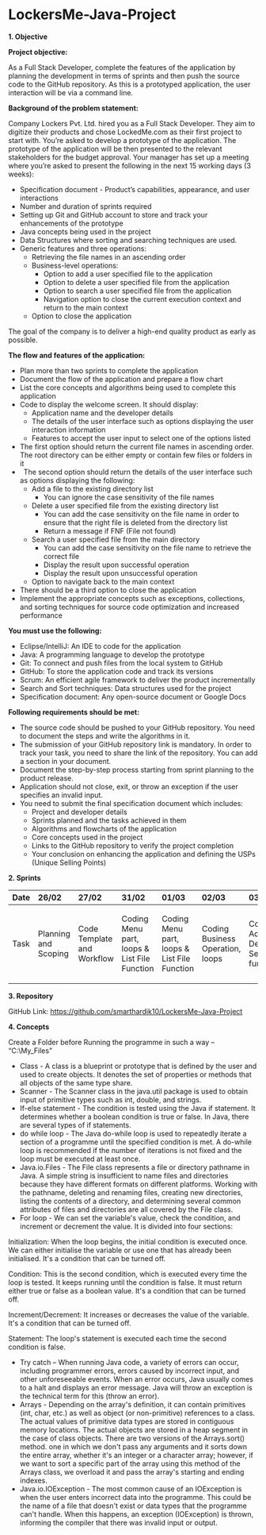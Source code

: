 # LockersMe-Java-Project

**1. Objective**

**Project objective:** 

As a Full Stack Developer, complete the features of the application by planning the development in terms of sprints and then push the source code to the GitHub repository. As this is a prototyped application, the user interaction will be via a command line. 



**Background of the problem statement:**

Company Lockers Pvt. Ltd. hired you as a Full Stack Developer. They aim to digitize their products and chose LockedMe.com as their first project to start with. You’re asked to develop a prototype of the application. The prototype of the application will be then presented to the relevant stakeholders for the budget approval. Your manager has set up a meeting where you’re asked to present the following in the next 15 working days (3 weeks): 

- Specification document - Product’s capabilities, appearance, and user interactions
- Number and duration of sprints required 
- Setting up Git and GitHub account to store and track your enhancements of the prototype 
- Java concepts being used in the project 
- Data Structures where sorting and searching techniques are used. 
- Generic features and three operations: 
  - Retrieving the file names in an ascending order
  - Business-level operations:
    - Option to add a user specified file to the application
    - Option to delete a user specified file from the application
    - Option to search a user specified file from the application
    - Navigation option to close the current execution context and return to the main context
  - Option to close the application



The goal of the company is to deliver a high-end quality product as early as possible. 


**The flow and features of the application:**

- Plan more than two sprints to complete the application
- Document the flow of the application and prepare a flow chart 
- List the core concepts and algorithms being used to complete this application
- Code to display the welcome screen. It should display:
  - Application name and the developer details 
  - The details of the user interface such as options displaying the user interaction information 
  - Features to accept the user input to select one of the options listed 
- The first option should return the current file names in ascending order. The root directory can be either empty or contain few files or folders in it
- ` `The second option should return the details of the user interface such as options displaying the following:
  - Add a file to the existing directory list
    - You can ignore the case sensitivity of the file names 
  - Delete a user specified file from the existing directory list
    - You can add the case sensitivity on the file name in order to ensure that the right file is deleted from the directory list
    - Return a message if FNF (File not found)
  - Search a user specified file from the main directory
    - You can add the case sensitivity on the file name to retrieve the correct file
    - Display the result upon successful operation
    - Display the result upon unsuccessful operation
  - Option to navigate back to the main context
- There should be a third option to close the application
- Implement the appropriate concepts such as exceptions, collections, and sorting techniques for source code optimization and increased performance 




**You must use the following:**

- Eclipse/IntelliJ: An IDE to code for the application 
- Java: A programming language to develop the prototype 
- Git: To connect and push files from the local system to GitHub 
- GitHub: To store the application code and track its versions 
- Scrum: An efficient agile framework to deliver the product incrementally 
- Search and Sort techniques: Data structures used for the project 
- Specification document: Any open-source document or Google Docs 




**Following requirements should be met:**

- The source code should be pushed to your GitHub repository. You need to document the steps and write the algorithms in it.
- The submission of your GitHub repository link is mandatory. In order to track your task, you need to share the link of the repository. You can add a section in your document. 
- Document the step-by-step process starting from sprint planning to the product release. 
- Application should not close, exit, or throw an exception if the user specifies an invalid input.
- You need to submit the final specification document which includes: 
  - Project and developer details 
  - Sprints planned and the tasks achieved in them 
  - Algorithms and flowcharts of the application 
  - Core concepts used in the project 
  - Links to the GitHub repository to verify the project completion 
  - Your conclusion on enhancing the application and defining the USPs (Unique Selling Points)

**2. Sprints**


|Date|26/02|27/02|31/02|01/03|02/03|03/03|05/03|06/03|07/03|08/03|
| :- | :- | :- | :- | :- | :- | :- | :- | :- | :- | :- |
|Task|<p>Planning and Scoping</p><p></p>|<p>Code Template and Workflow</p><p></p>|<p>Coding Menu part, loops & List File Function</p><p></p>|<p>Coding Menu part, loops & List File Function</p><p></p>|<p>Coding Business Operation, loops</p><p></p>|<p>Coding Add, Delete, & Search functions</p><p></p>|<p>Testing and Improvements in Code Logic Flow</p><p></p>|<p>Testing and Improvements in Code Logic Flow</p><p></p>|<p>Bug Fixes and Improvement</p><p></p>|<p></p><p>Documentation</p><p></p>|


**3. Repository**

GitHub Link: https://github.com/smarthardik10/LockersMe-Java-Project

**4. Concepts**

Create a Folder before Running the programme in such a way – “C:\My\_Files”

- Class - A class is a blueprint or prototype that is defined by the user and used to create objects. It denotes the set of properties or methods that all objects of the same type share.
- Scanner - The Scanner class in the java.util package is used to obtain input of primitive types such as int, double, and strings.
- If-else statement - The condition is tested using the Java if statement. It determines whether a boolean condition is true or false. In Java, there are several types of if statements.
- do while loop - The Java do-while loop is used to repeatedly iterate a section of a programme until the specified condition is met. A do-while loop is recommended if the number of iterations is not fixed and the loop must be executed at least once.
- Java.io.Files - The File class represents a file or directory pathname in Java. A simple string is insufficient to name files and directories because they have different formats on different platforms. Working with the pathname, deleting and renaming files, creating new directories, listing the contents of a directory, and determining several common attributes of files and directories are all covered by the File class.
- For loop - We can set the variable's value, check the condition, and increment or decrement the value. It is divided into four sections:

Initialization: When the loop begins, the initial condition is executed once. We can either initialise the variable or use one that has already been initialised. It's a condition that can be turned off.

Condition: This is the second condition, which is executed every time the loop is tested. It keeps running until the condition is false. It must return either true or false as a boolean value. It's a condition that can be turned off.

Increment/Decrement: It increases or decreases the value of the variable. It's a condition that can be turned off.

Statement: The loop's statement is executed each time the second condition is false.

- Try catch – When running Java code, a variety of errors can occur, including programmer errors, errors caused by incorrect input, and other unforeseeable events. When an error occurs, Java usually comes to a halt and displays an error message. Java will throw an exception is the technical term for this (throw an error).
- Arrays - Depending on the array's definition, it can contain primitives (int, char, etc.) as well as object (or non-primitive) references to a class. The actual values of primitive data types are stored in contiguous memory locations. The actual objects are stored in a heap segment in the case of class objects. There are two versions of the Arrays.sort() method. one in which we don't pass any arguments and it sorts down the entire array, whether it's an integer or a character array; however, if we want to sort a specific part of the array using this method of the Arrays class, we overload it and pass the array's starting and ending indexes.
- Java.io.IOException - The most common cause of an IOException is when the user enters incorrect data into the programme. This could be the name of a file that doesn't exist or data types that the programme can't handle. When this happens, an exception (IOException) is thrown, informing the compiler that there was invalid input or output.

